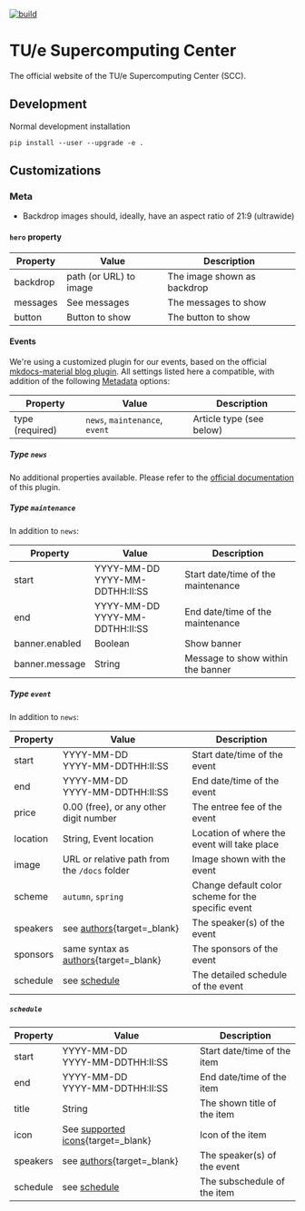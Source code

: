 [![build](https://github.com/HPC-TUE/supercomputing.tue.nl/actions/workflows/documentation.yml/badge.svg)](https://github.com/HPC-TUE/supercomputing.tue.nl/actions/workflows/documentation.yml)

# TU/e Supercomputing Center

The official website of the TU/e Supercomputing Center (SCC).

## Development

Normal development installation

```shell
pip install --user --upgrade -e .
```

## Customizations

### Meta

- Backdrop images should, ideally, have an aspect ratio of 21:9 (ultrawide)

#### `hero` property

| Property | Value                  | Description                 |
|----------|------------------------|-----------------------------|
| backdrop | path (or URL) to image | The image shown as backdrop |
| messages | See messages           | The messages to show        |
| button   | Button to show         | The button to show          |

#### Events

We're using a customized plugin for our events, based on the
official [mkdocs-material blog plugin](https://squidfunk.github.io/mkdocs-material/plugins/blog/). All settings listed
here a compatible, with addition of the
following [Metadata](https://squidfunk.github.io/mkdocs-material/plugins/blog/#metadata) options:

| Property        | Value                          | Description              |
|-----------------|--------------------------------|--------------------------|
| type (required) | `news`, `maintenance`, `event` | Article type (see below) | 

##### Type `news`

No additional properties available. Please refer to
the [official documentation](https://squidfunk.github.io/mkdocs-material/plugins/blog/) of this plugin.

##### Type `maintenance`

In addition to `news`:

| Property       | Value                              | Description                        |
|----------------|------------------------------------|------------------------------------|
| start          | YYYY-MM-DD<br/>YYYY-MM-DDTHH:II:SS | Start date/time of the maintenance | 
| end            | YYYY-MM-DD<br/>YYYY-MM-DDTHH:II:SS | End date/time of the maintenance   | 
| banner.enabled | Boolean                            | Show banner                        |
| banner.message | String                             | Message to show within the banner  | 

##### Type `event`

In addition to `news`:

| Property | Value                                                                                                           | Description                                        |
|----------|-----------------------------------------------------------------------------------------------------------------|----------------------------------------------------|
| start    | YYYY-MM-DD<br/>YYYY-MM-DDTHH:II:SS                                                                              | Start date/time of the event                       | 
| end      | YYYY-MM-DD<br/>YYYY-MM-DDTHH:II:SS                                                                              | End date/time of the event                         | 
| price    | 0.00 (free), or any other digit number                                                                          | The entree fee of the event                        |
| location | String, Event location                                                                                          | Location of where the event will take place        |
| image    | URL or relative path from the `/docs` folder                                                                    | Image shown with the event                         |
| scheme   | `autumn`, `spring`                                                                                              | Change default color scheme for the specific event |
| speakers | see [authors](https://squidfunk.github.io/mkdocs-material/plugins/blog/#meta.authors){target=_blank}            | The speaker(s) of the event                        |
| sponsors | same syntax as [authors](https://squidfunk.github.io/mkdocs-material/plugins/blog/#meta.authors){target=_blank} | The sponsors of the event                          |
| schedule | see [schedule](#schedule)                                                                                       | The detailed schedule of the event                 |

##### `schedule`

| Property | Value                                                                                                     | Description                 |
|----------|-----------------------------------------------------------------------------------------------------------|-----------------------------|
| start    | YYYY-MM-DD<br/>YYYY-MM-DDTHH:II:SS                                                                        | Start date/time of the item | 
| end      | YYYY-MM-DD<br/>YYYY-MM-DDTHH:II:SS                                                                        | End date/time of the item   |
| title    | String                                                                                                    | The shown title of the item |
| icon     | See [supported icons](https://squidfunk.github.io/mkdocs-material/reference/icons-emojis/){target=_blank} | Icon of the item            |
| speakers | see [authors](https://squidfunk.github.io/mkdocs-material/plugins/blog/#meta.authors){target=_blank}      | The speaker(s) of the event |
| schedule | see [schedule](#schedule)                                                                                 | The subschedule of the item |
